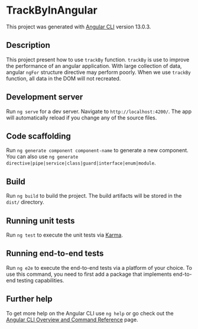 # TrackByInAngular

This project was generated with [Angular CLI](https://github.com/angular/angular-cli) version 13.0.3.

## Description

This project present how to use `trackBy` function. `trackBy` is use to improve the performance of an angular application. 
With large collection of data, angular `ngFor` structure directive may perform poorly. When we use `trackBy` function, all data in the DOM will not recreated.

## Development server

Run `ng serve` for a dev server. Navigate to `http://localhost:4200/`. The app will automatically reload if you change any of the source files.

## Code scaffolding

Run `ng generate component component-name` to generate a new component. You can also use `ng generate directive|pipe|service|class|guard|interface|enum|module`.

## Build

Run `ng build` to build the project. The build artifacts will be stored in the `dist/` directory.

## Running unit tests

Run `ng test` to execute the unit tests via [Karma](https://karma-runner.github.io).

## Running end-to-end tests

Run `ng e2e` to execute the end-to-end tests via a platform of your choice. To use this command, you need to first add a package that implements end-to-end testing capabilities.

## Further help

To get more help on the Angular CLI use `ng help` or go check out the [Angular CLI Overview and Command Reference](https://angular.io/cli) page.
